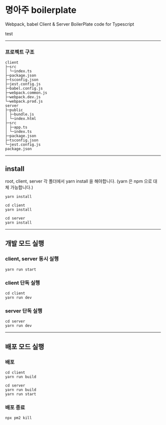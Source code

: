 # 명아주 boilerplate

Webpack, babel Client & Server BoilerPlate code for Typescript

test

---

### 프로젝트 구조

```
client
├─src
│ └─index.ts
├─package.json
├─tsconfig.json
├─jest.config.js
├─babel.config.js
├─webpack.common.js
├─webpack.dev.js
└─webpack.prod.js
server
├─public
│ ├─bundle.js
│ └─index.html
├─src
│ ├─app.ts
│ └─index.ts
├─package.json
├─tsconfig.json
└─jest.config.js
package.json
```

---

## install

root, client, server 각 폴더에서 yarn install 을 해야합니다. (yarn 은 npm 으로 대체 가능합니다.)

```
yarn install
```

```
cd client
yarn install
```

```
cd server
yarn install
```

---

## 개발 모드 실행

### client, server 동시 실행

```
yarn run start
```

### client 단독 실행

```
cd client
yarn run dev
```

### server 단독 실행

```
cd server
yarn run dev
```

---

## 배포 모드 실행

### 배포

```
cd client
yarn run build
```

```
cd server
yarn run build
yarn run start
```

### 배포 종료

```
npx pm2 kill
```
